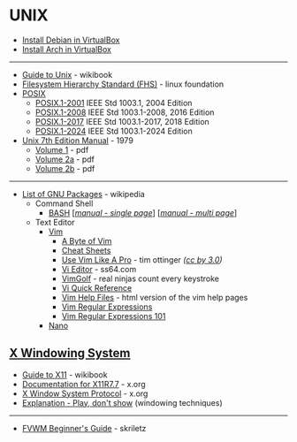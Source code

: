 # UNIX


* [Install Debian in VirtualBox](LINUX/Debian-vbox.md)
* [Install Arch in VirtualBox](LINUX/Arch-vbox.md)

---

* [Guide to Unix](https://en.wikibooks.org/wiki/Guide_to_Unix) - wikibook
* [Filesystem Hierarchy Standard (FHS)](https://refspecs.linuxfoundation.org/fhs.shtml) - linux foundation
* [POSIX](https://en.wikipedia.org/wiki/POSIX)
  - [POSIX.1-2001](https://pubs.opengroup.org/onlinepubs/009695399/) IEEE Std 1003.1, 2004 Edition
  - [POSIX.1-2008](https://pubs.opengroup.org/onlinepubs/9699919799.2016edition/) IEEE Std 1003.1-2008, 2016 Edition
  - [POSIX.1-2017](https://pubs.opengroup.org/onlinepubs/9699919799.2018edition/) IEEE Std 1003.1-2017, 2018 Edition
  - [POSIX.1-2024](https://pubs.opengroup.org/onlinepubs/9799919799/) IEEE Std 1003.1-2024 Edition
* [Unix 7th Edition Manual](https://plan9.io/7thEdMan/) - 1979
  - [Volume 1](https://plan9.io/7thEdMan/v7vol1.pdf) - pdf
  - [Volume 2a](https://plan9.io/7thEdMan/v7vol2a.pdf) - pdf
  - [Volume 2b](https://plan9.io/7thEdMan/v7vol2b.pdf) - pdf

---

* [List of GNU Packages](https://en.wikipedia.org/wiki/List_of_GNU_packages) - wikipedia
  * Command Shell
    - [BASH](https://www.gnu.org/software/bash/) [[_manual - single page_]()] [[_manual - multi page_](https://www.gnu.org/software/bash/manual/html_node/index.html)]
  * Text Editor
    - [Vim](https://www.vim.org/)
      - [A Byte of Vim](https://vim.swaroopch.com/byte-of-vim.pdf)
      - [Cheat Sheets](http://www.viemu.com/a_vi_vim_graphical_cheat_sheet_tutorial.html)
      - [Use Vim Like A Pro](https://archive.org/download/the7habitsofhighlyeffectivepeople_202001/Programming%20Books/Tim%20Ottinger%20-%20Vim%20Like%20A%20Pro.pdf) - tim ottinger _([cc by 3.0](https://creativecommons.org/licenses/by/3.0/))_
      - [Vi Editor](https://ss64.com/vi.html) - ss64.com
      - [VimGolf](https://www.vimgolf.com/) - real ninjas count every keystroke
      - [Vi Quick Reference](https://www.ele.uri.edu/faculty/vetter/Other-stuff/vi/vi-quick-ref.pdf)
      - [Vim Help Files](https://vimhelp.org/) - html version of the vim help pages
      - [Vim Regular Expressions](http://web.archive.org/web/20050628074437id_/http://www.geocities.com/volontir/)
      - [Vim Regular Expressions 101](http://web.archive.org/web/20080910172519id_/http://larc.ee.nthu.edu.tw/~cthuang/vim/files/vim-regex/vim-regex.htm)
    - [Nano](https://www.nano-editor.org/docs.php)


[X Windowing System](https://en.wikipedia.org/wiki/X_Window_System)
------------------

* [Guide to X11](https://en.wikibooks.org/wiki/Guide_to_X11) - wikibook
* [Documentation for X11R7.7](https://www.x.org/releases/X11R7.7/doc/) - x.org
* [X Window System Protocol](https://www.x.org/releases/current/doc/xproto/x11protocol.html) - x.org
* [Explanation - Play, don't show](https://magcius.github.io/xplain/article/) (windowing techniques)

---

* [FVWM Beginner's Guide](https://zensites.net/fvwm/guide/) - skriletz
